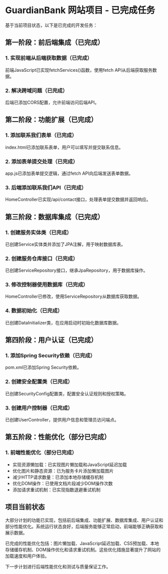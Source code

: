 # GuardianBank 网站项目 - 已完成任务

基于当前项目状态，以下是已完成的开发任务：

## 第一阶段：前后端集成（已完成）

### 1. 实现前端从后端获取数据（已完成）

前端JavaScript已实现fetchServices()函数，使用fetch API从后端获取服务数据。

### 2. 解决跨域问题（已完成）

后端已添加CORS配置，允许前端访问后端API。

## 第二阶段：功能扩展（已完成）

### 1. 添加联系我们表单（已完成）

index.html已添加联系表单，用户可以填写并提交联系信息。

### 2. 添加表单提交处理（已完成）

app.js已添加表单提交逻辑，通过fetch API向后端发送表单数据。

### 3. 后端添加联系我们API（已完成）

HomeController已实现/api/contact接口，处理表单提交数据并返回响应。

## 第三阶段：数据库集成（已完成）

### 1. 创建服务实体类（已完成）

已创建Service实体类并添加了JPA注解，用于映射数据库表。

### 2. 创建服务仓库接口（已完成）

已创建ServiceRepository接口，继承JpaRepository，用于数据库操作。

### 3. 修改控制器使用数据库（已完成）

HomeController已修改，使用ServiceRepository从数据库获取数据。

### 4. 数据初始化（已完成）

已创建DataInitializer类，在应用启动时初始化数据库数据。

## 第四阶段：用户认证（已完成）

### 1. 添加Spring Security依赖（已完成）

pom.xml已添加Spring Security依赖。

### 2. 创建安全配置类（已完成）

已创建SecurityConfig配置类，配置安全认证规则和授权策略。

### 3. 创建用户控制器（已完成）

已创建UserController，提供用户信息和管理员访问端点。

## 第五阶段：性能优化（部分已完成）

### 1. 前端性能优化（部分已完成）

- 实现资源懒加载：已实现图片懒加载和JavaScript延迟加载
- 优化图片和静态资源：已为服务卡片添加懒加载图片
- 减少HTTP请求数量：已添加本地存储缓存机制
- 优化DOM操作：已使用文档片段减少DOM操作次数
- 添加请求重试机制：已实现指数退避重试机制

## 项目当前状态

大部分计划的功能已实现，包括前后端集成、功能扩展、数据库集成、用户认证和部分性能优化。系统运行状态良好，后端服务能够正常启动，前端能够正确获取和展示数据。

已完成的性能优化包括：图片懒加载、JavaScript延迟加载、CSS预加载、本地存储缓存机制、DOM操作优化和请求重试机制。这些优化措施显著提升了网站的加载速度和用户体验。

下一步计划进行后端性能优化和测试与质量保证工作。